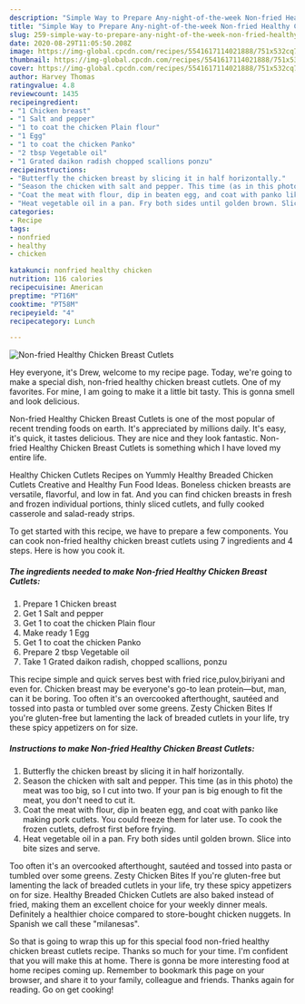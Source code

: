 ```yaml
---
description: "Simple Way to Prepare Any-night-of-the-week Non-fried Healthy Chicken Breast Cutlets"
title: "Simple Way to Prepare Any-night-of-the-week Non-fried Healthy Chicken Breast Cutlets"
slug: 259-simple-way-to-prepare-any-night-of-the-week-non-fried-healthy-chicken-breast-cutlets
date: 2020-08-29T11:05:50.208Z
image: https://img-global.cpcdn.com/recipes/5541617114021888/751x532cq70/non-fried-healthy-chicken-breast-cutlets-recipe-main-photo.jpg
thumbnail: https://img-global.cpcdn.com/recipes/5541617114021888/751x532cq70/non-fried-healthy-chicken-breast-cutlets-recipe-main-photo.jpg
cover: https://img-global.cpcdn.com/recipes/5541617114021888/751x532cq70/non-fried-healthy-chicken-breast-cutlets-recipe-main-photo.jpg
author: Harvey Thomas
ratingvalue: 4.8
reviewcount: 1435
recipeingredient:
- "1 Chicken breast"
- "1 Salt and pepper"
- "1 to coat the chicken Plain flour"
- "1 Egg"
- "1 to coat the chicken Panko"
- "2 tbsp Vegetable oil"
- "1 Grated daikon radish chopped scallions ponzu"
recipeinstructions:
- "Butterfly the chicken breast by slicing it in half horizontally."
- "Season the chicken with salt and pepper. This time (as in this photo) the meat was too big, so I cut into two. If your pan is big enough to fit the meat, you don&#39;t need to cut it."
- "Coat the meat with flour, dip in beaten egg, and coat with panko like making pork cutlets. You could freeze them for later use. To cook the frozen cutlets, defrost first before frying."
- "Heat vegetable oil in a pan. Fry both sides until golden brown. Slice into bite sizes and serve."
categories:
- Recipe
tags:
- nonfried
- healthy
- chicken

katakunci: nonfried healthy chicken 
nutrition: 116 calories
recipecuisine: American
preptime: "PT16M"
cooktime: "PT58M"
recipeyield: "4"
recipecategory: Lunch

---
```



![Non-fried Healthy Chicken Breast Cutlets](https://img-global.cpcdn.com/recipes/5541617114021888/751x532cq70/non-fried-healthy-chicken-breast-cutlets-recipe-main-photo.jpg)

Hey everyone, it's Drew, welcome to my recipe page. Today, we're going to make a special dish, non-fried healthy chicken breast cutlets. One of my favorites. For mine, I am going to make it a little bit tasty. This is gonna smell and look delicious.

Non-fried Healthy Chicken Breast Cutlets is one of the most popular of recent trending foods on earth. It's appreciated by millions daily. It's easy, it's quick, it tastes delicious. They are nice and they look fantastic. Non-fried Healthy Chicken Breast Cutlets is something which I have loved my entire life.

Healthy Chicken Cutlets Recipes on Yummly Healthy Breaded Chicken Cutlets Creative and Healthy Fun Food Ideas. Boneless chicken breasts are versatile, flavorful, and low in fat. And you can find chicken breasts in fresh and frozen individual portions, thinly sliced cutlets, and fully cooked casserole and salad-ready strips.


To get started with this recipe, we have to prepare a few components. You can cook non-fried healthy chicken breast cutlets using 7 ingredients and 4 steps. Here is how you cook it.

<!--inarticleads1-->

##### The ingredients needed to make Non-fried Healthy Chicken Breast Cutlets:

1. Prepare 1 Chicken breast
1. Get 1 Salt and pepper
1. Get 1 to coat the chicken Plain flour
1. Make ready 1 Egg
1. Get 1 to coat the chicken Panko
1. Prepare 2 tbsp Vegetable oil
1. Take 1 Grated daikon radish, chopped scallions, ponzu


This recipe simple and quick serves best with fried rice,pulov,biriyani and even for. Chicken breast may be everyone&#39;s go-to lean protein—but, man, can it be boring. Too often it&#39;s an overcooked afterthought, sautéed and tossed into pasta or tumbled over some greens. Zesty Chicken Bites If you&#39;re gluten-free but lamenting the lack of breaded cutlets in your life, try these spicy appetizers on for size. 

<!--inarticleads2-->

##### Instructions to make Non-fried Healthy Chicken Breast Cutlets:

1. Butterfly the chicken breast by slicing it in half horizontally.
1. Season the chicken with salt and pepper. This time (as in this photo) the meat was too big, so I cut into two. If your pan is big enough to fit the meat, you don&#39;t need to cut it.
1. Coat the meat with flour, dip in beaten egg, and coat with panko like making pork cutlets. You could freeze them for later use. To cook the frozen cutlets, defrost first before frying.
1. Heat vegetable oil in a pan. Fry both sides until golden brown. Slice into bite sizes and serve.


Too often it&#39;s an overcooked afterthought, sautéed and tossed into pasta or tumbled over some greens. Zesty Chicken Bites If you&#39;re gluten-free but lamenting the lack of breaded cutlets in your life, try these spicy appetizers on for size. Healthy Breaded Chicken Cutlets are also baked instead of fried, making them an excellent choice for your weekly dinner meals. Definitely a healthier choice compared to store-bought chicken nuggets. In Spanish we call these &#34;milanesas&#34;. 

So that is going to wrap this up for this special food non-fried healthy chicken breast cutlets recipe. Thanks so much for your time. I'm confident that you will make this at home. There is gonna be more interesting food at home recipes coming up. Remember to bookmark this page on your browser, and share it to your family, colleague and friends. Thanks again for reading. Go on get cooking!
